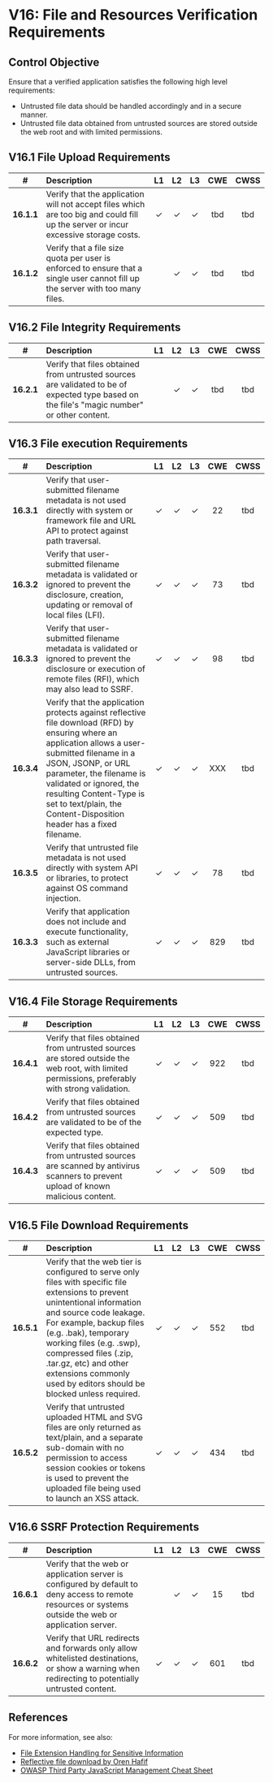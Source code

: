 # V16: File and Resources Verification Requirements

## Control Objective

Ensure that a verified application satisfies the following high level requirements:

* Untrusted file data should be handled accordingly and in a secure manner.
* Untrusted file data obtained from untrusted sources are stored outside the web root and with limited permissions.

## V16.1 File Upload Requirements

| # | Description | L1 | L2 | L3 | CWE | CWSS |
| :---: | :--- | :---: | :---:| :---: | :---: | :---: |
| **16.1.1** | Verify that the application will not accept files which are too big and could fill up the server or incur excessive storage costs. | ✓ | ✓ | ✓ | tbd | tbd |
| **16.1.2** | Verify that a file size quota per user is enforced to ensure that a single user cannot fill up the server with too many files. | | ✓ | ✓ | tbd | tbd |

## V16.2 File Integrity Requirements

| # | Description | L1 | L2 | L3 | CWE | CWSS |
| :---: | :--- | :---: | :---:| :---: | :---: | :---: |
| **16.2.1** | Verify that files obtained from untrusted sources are validated to be of expected type based on the file's "magic number" or other content. | | ✓ | ✓ | tbd | tbd |

## V16.3 File execution Requirements

| # | Description | L1 | L2 | L3 | CWE | CWSS |
| :---: | :--- | :---: | :---:| :---: | :---: | :---: |
| **16.3.1** | Verify that user-submitted filename metadata is not used directly with system or framework file and URL API to protect against path traversal. | ✓ | ✓ | ✓ | 22 | tbd |
| **16.3.2** | Verify that user-submitted filename metadata is validated or ignored to prevent the disclosure, creation, updating or removal of local files (LFI). | ✓ | ✓ | ✓ | 73 | tbd |
| **16.3.3** | Verify that user-submitted filename metadata is validated or ignored to prevent the disclosure or execution of remote files (RFI), which may also lead to SSRF.  | ✓ | ✓ | ✓ | 98 | tbd |
| **16.3.4** | Verify that the application protects against reflective file download (RFD) by ensuring where an application allows a user-submitted filename in a JSON, JSONP, or URL parameter, the filename is validated or ignored, the resulting Content-Type is set to text/plain, the Content-Disposition header has a fixed filename. | ✓ | ✓ | ✓ | XXX | tbd |
| **16.3.5** | Verify that untrusted file metadata is not used directly with system API or libraries, to protect against OS command injection. | ✓ | ✓ | ✓ | 78 | tbd |
| **16.3.3** | Verify that application does not include and execute functionality, such as external JavaScript libraries or server-side DLLs, from untrusted sources. | ✓ | ✓ | ✓ | 829 | tbd |

## V16.4 File Storage Requirements

| # | Description | L1 | L2 | L3 | CWE | CWSS |
| :---: | :--- | :---: | :---:| :---: | :---: | :---: |
| **16.4.1** | Verify that files obtained from untrusted sources are stored outside the web root, with limited permissions, preferably with strong validation. | ✓ | ✓ | ✓ | 922 | tbd |
| **16.4.2** | Verify that files obtained from untrusted sources are validated to be of the expected type. | ✓ | ✓ | ✓ | 509 | tbd |
| **16.4.3** | Verify that files obtained from untrusted sources are scanned by antivirus scanners to prevent upload of known malicious content. | ✓ | ✓ | ✓ | 509 | tbd |

## V16.5 File Download Requirements

| # | Description | L1 | L2 | L3 | CWE | CWSS |
| :---: | :--- | :---: | :---:| :---: | :---: | :---: |
| **16.5.1** | Verify that the web tier is configured to serve only files with specific file extensions to prevent unintentional information and source code leakage. For example, backup files (e.g. .bak), temporary working files (e.g. .swp), compressed files (.zip, .tar.gz, etc) and other extensions commonly used by editors should be blocked unless required. | ✓ | ✓ | ✓ | 552 | tbd |
| **16.5.2** | Verify that untrusted uploaded HTML and SVG files are only returned as text/plain, and a separate sub-domain with no permission to access session cookies or tokens is used to prevent the uploaded file being used to launch an XSS attack. | ✓ | ✓ | ✓ | 434 | tbd |

## V16.6 SSRF Protection Requirements

| # | Description | L1 | L2 | L3 | CWE | CWSS |
| :---: | :--- | :---: | :---:| :---: | :---: | :---: |
| **16.6.1** | Verify that the web or application server is configured by default to deny access to remote resources or systems outside the web or application server. |  | ✓ | ✓ | 15 | tbd |
| **16.6.2** | Verify that URL redirects and forwards only allow whitelisted destinations, or show a warning when redirecting to potentially untrusted content. | ✓ | ✓ | ✓ | 601 | tbd |

## References

For more information, see also:

* [File Extension Handling for Sensitive Information](https://www.owasp.org/index.php/Unrestricted_File_Upload)
* [Reflective file download by Oren Hafif](https://www.trustwave.com/Resources/SpiderLabs-Blog/Reflected-File-Download---A-New-Web-Attack-Vector/)
* [OWASP Third Party JavaScript Management Cheat Sheet](https://www.owasp.org/index.php/3rd_Party_Javascript_Management_Cheat_Sheet)